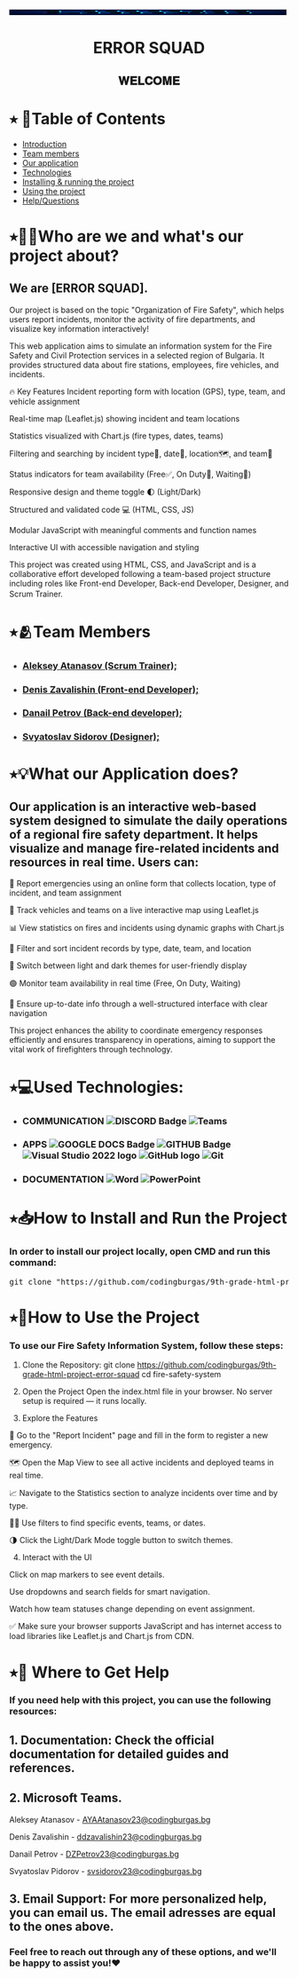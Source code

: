 
<img src="logo.png" alt="Logo" width="500" height="10">

<h1 align="center" color="blue">
<strong>ERROR SQUAD</strong>
</h1>
<h2 align="center">𝐖𝐄𝐋𝐂𝐎𝐌𝐄</h2>




# ⭑ 📃Table of Contents 
  - [Introduction](#who-are-we-and-whats-our-project-about)
  - [Team members](#team-members)
  - [Our application](#what-our-application-does)
  - [Technologies](#used-technologies)
  - [Installing & running the project](#how-to-install-and-run-the-project)
  - [Using the project](#how-to-use-the-project)
  - [Help/Questions](#-where-to-get-help)

# ⭑🧑‍🎓Who are we and what's our project about?

## We are [ERROR SQUAD].
Our project is based on the topic "Organization of Fire Safety", which helps users report incidents, monitor the activity of fire departments, and visualize key information interactively!

This web application aims to simulate an information system for the Fire Safety and Civil Protection services in a selected region of Bulgaria. It provides structured data about fire stations, employees, fire vehicles, and incidents.

🔥 Key Features
Incident reporting form with location (GPS), type, team, and vehicle assignment

Real-time map (Leaflet.js) showing incident and team locations

Statistics visualized with Chart.js (fire types, dates, teams)

Filtering and searching by incident type🔎, date📅, location🗺, and team🤝

Status indicators for team availability (Free✅, On Duty📛, Waiting🔰)

Responsive design and theme toggle 🌓 (Light/Dark)

Structured and validated code 💻 (HTML, CSS, JS)

Modular JavaScript with meaningful comments and function names

Interactive UI with accessible navigation and styling

This project was created using HTML, CSS, and JavaScript and is a collaborative effort developed following a team-based project structure including roles like Front-end Developer, Back-end Developer, Designer, and Scrum Trainer.ㅤㅤㅤㅤ
                            ㅤ  
# ⭑🫂Team Members
- ### <a href = "https://github.com/AYAAtanasov23"> Aleksey Atanasov  (Scrum Trainer); </a>

- ### <a href = "https://github.com/ddzavalishin23"> Denis Zavalishin (Front-end Developer); </a>

- ### <a href = "https://github.com/DZPertrov23"> Danail Petrov  (Back-end developer); </a>

- ### <a href = "https://github.com/SVSidorov23"> Svyatoslav Sidorov (Designer); </a>



# ⭑💡What our Application does?
## Our application is an interactive web-based system designed to simulate the daily operations of a regional fire safety department. It helps visualize and manage fire-related incidents and resources in real time. Users can:

📍 Report emergencies using an online form that collects location, type of incident, and team assignment

🚒 Track vehicles and teams on a live interactive map using Leaflet.js

📊 View statistics on fires and incidents using dynamic graphs with Chart.js

🔎 Filter and sort incident records by type, date, team, and location

🌙 Switch between light and dark themes for user-friendly display

🟢 Monitor team availability in real time (Free, On Duty, Waiting)

🔄 Ensure up-to-date info through a well-structured interface with clear navigation

This project enhances the ability to coordinate emergency responses efficiently and ensures transparency in operations, aiming to support the vital work of firefighters through technology.


# ⭑💻Used Technologies:
- ### COMMUNICATION ![DISCORD Badge](https://img.shields.io/badge/Discord-5865F2?style=for-the-badge&logo=discord&logoColor=white)  <img src="https://imgs.search.brave.com/TCaxXba6FDPgBLScFrXyOPLtb0Fp46vZUEJEvcAY6h8/rs:fit:860:0:0:0/g:ce/aHR0cHM6Ly93d3cu/bGlibG9nby5jb20v/aW1nLWxvZ28vbWk0/NjJtZTk5LW1pY3Jv/c29mdC10ZWFtcy1s/b2dvLW1pY3Jvc29m/dC10ZWFtcy5wbmc" alt="Teams" width=32px>
- ### APPS ![GOOGLE DOCS Badge](https://img.shields.io/badge/Google%20Docs-4285F4?style=for-the-badge&logo=google-docs&logoColor=white4) ![GITHUB Badge](https://img.shields.io/badge/GitHub-100000?style=for-the-badge&logo=github&logoColor=white) <img src="https://code.visualstudio.com/assets/images/code-stable.png" alt="Visual Studio 2022 logo" width=32px> <img src="https://cdn.worldvectorlogo.com/logos/github-icon-1.svg" alt="GitHub logo" width=32px> <img src="https://cdn.worldvectorlogo.com/logos/git-bash.svg" alt="Git" width=32px>
- ### DOCUMENTATION <img src="https://cdn.worldvectorlogo.com/logos/word-1.svg" alt="Word" width=32px> <img src="https://cdn.worldvectorlogo.com/logos/powerpoint-2.svg" alt="PowerPoint" width=32px>

   




# ⭑📥How to Install and Run the Project
### In order to install our project locally, open CMD and run this command:
<pre>git clone "https://github.com/codingburgas/9th-grade-html-project-error-squad"</pre>

# ⭑🚀How to Use the Project 
### To use our Fire Safety Information System, follow these steps:

1. Clone the Repository:
git clone https://github.com/codingburgas/9th-grade-html-project-error-squad
cd fire-safety-system


2. Open the Project
Open the index.html file in your browser. No server setup is required — it runs locally.

3. Explore the Features

📝 Go to the "Report Incident" page and fill in the form to register a new emergency.

🗺️ Open the Map View to see all active incidents and deployed teams in real time.

📈 Navigate to the Statistics section to analyze incidents over time and by type.

🧑‍🚒 Use filters to find specific events, teams, or dates.

🌗 Click the Light/Dark Mode toggle button to switch themes.

4. Interact with the UI

Click on map markers to see event details.

Use dropdowns and search fields for smart navigation.

Watch how team statuses change depending on event assignment.

✅ Make sure your browser supports JavaScript and has internet access to load libraries like Leaflet.js and Chart.js from CDN.

# ⭑📧 Where to Get Help
### If you need help with this project, you can use the following resources:

## 1. **Documentation**: Check the official documentation for detailed guides and references.
   
## 2. **Microsoft Teams**.
   
   Aleksey Atanasov - AYAAtanasov23@codingburgas.bg

   Denis Zavalishin - ddzavalishin23@codingburgas.bg

   Danail Petrov - DZPetrov23@codingburgas.bg

   Svyatoslav Pidorov - svsidorov23@codingburgas.bg

  
## 3. **Email Support**: For more personalized help, you can email us. The email adresses are equal to the ones above.

### Feel free to reach out through any of these options, and we'll be happy to assist you!❤️
